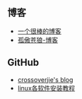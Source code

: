 ## 博客
- [一个很棒的博客](https://crossoverjie.top/)
- [孤傲苍狼-博客](http://www.cnblogs.com/xdp-gacl/)

## GitHub
- [crossoverjie's blog](https://crossoverjie.top/categories/)
- [linux各软件安装教程](https://github.com/judasn/Linux-Tutorial/)